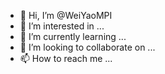 - 👋 Hi, I’m @WeiYaoMPI
- 👀 I’m interested in ...
- 🌱 I’m currently learning ...
- 💞️ I’m looking to collaborate on ...
- 📫 How to reach me ...

<!---
WeiYaoMPI/WeiYaoMPI is a ✨ special ✨ repository because its `README.md` (this file) appears on your GitHub profile.
You can click the Preview link to take a look at your changes.
--->

